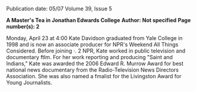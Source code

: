 Publication date: 05/07
Volume 39, Issue 5

**A Master's Tea in Jonathan Edwards College**
**Author: Not specified**
**Page number(s): 2**

Monday, April 23 at 4:00
Kate Davidson graduated from Yale College in 1998 and 
is now an associate producer for 
NPR's Weekend All Things Considered. Before joining ·. 
2 
NPR, Kate worked in public television 
and documentary ftlm. For her work reporting and 
producing "Saint and Indians," Kate was 
awarded the 2006 Edward R. Murrow Award for best 
national news documentary from the 
Radio-Television News Directors Association. She was 
also named a fmalist for the 
Livingston Award for Young Journalists.